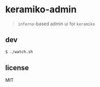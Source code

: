# keramiko-admin

> `inferno`-based admin ui for `keramiko`

## dev

```sh
$ ./watch.sh
```

## license

MIT
